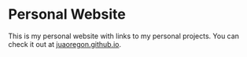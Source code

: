 # Personal Website
This is my personal website with links to my personal projects. You can check it out at [juaoregon.github.io](http://juaoregon.github.io/).